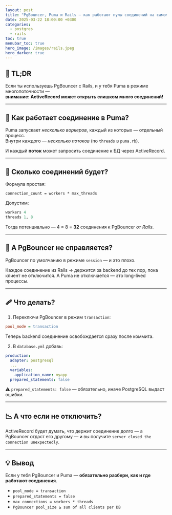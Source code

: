 ```yaml
---
layout: post
title: "PgBouncer, Puma и Rails — как работают пулы соединений на самом деле"
date: 2025-03-22 18:00:00 +0300
categories:
  - postgres
  - rails
toc: true
menubar_toc: true
hero_image: /images/rails.jpeg
hero_darken: true
---
```


## 🧠 TL;DR

Если ты используешь PgBouncer с Rails, и у тебя Puma в режиме многопоточности —  
**внимание: ActiveRecord может открыть слишком много соединений!**

---

## 🔁 Как работает соединение в Puma?

Puma запускает *несколько воркеров*, каждый из которых — отдельный процесс.  
Внутри каждого — *несколько потоков* (по `threads` в `puma.rb`).

И каждый **поток** может запросить соединение к БД через ActiveRecord.

---

## 🧮 Сколько соединений будет?

Формула простая:

```text
connection_count = workers * max_threads
````

Допустим:

```ruby
workers 4
threads 1, 8
```

Тогда потенциально — 4 × 8 = **32** соединения к PgBouncer *от Rails*.

---

## 🧩 А PgBouncer не справляется?

PgBouncer по умолчанию в режиме `session` — и это плохо.

Каждое соединение из Rails → держится за backend до тех пор, пока клиент не отключится.
А Puma не отключается — это long-lived процессы.

---

## 🩹 Что делать?

1. Переключи PgBouncer в режим `transaction`:

```ini
pool_mode = transaction
```

Теперь backend соединение освобождается сразу после коммита.

2. В `database.yml` добавь:

```yaml
production:
  adapter: postgresql
  ...
  variables:
    application_name: myapp
  prepared_statements: false
```

⚠️ `prepared_statements: false` — обязательно, иначе PostgreSQL выдаст ошибки.

---

## 📉 А что если не отключить?

ActiveRecord будет думать, что держит соединение долго —
а PgBouncer отдаст его другому —
и вы получите `server closed the connection unexpectedly`.

---

## 💡 Вывод

Если у тебя PgBouncer и Puma —
**обязательно разбери, как и где работают соединения**.

* `pool_mode = transaction`
* `prepared_statements = false`
* `max connections = workers * threads`
* `PgBouncer pool_size ≥ sum of all clients per DB`
